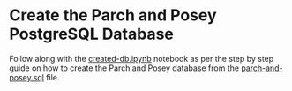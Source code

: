 # Create the Parch and Posey PostgreSQL Database

Follow along with the [created-db.ipynb](../notebooks/create-db.ipynb) notebook
as per the step by step guide on how to create the Parch and Posey database
from the [parch-and-posey.sql](../parch-and-posey.sql) file.